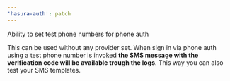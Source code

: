 ```yaml
---
'hasura-auth': patch
---
```


Ability to set test phone numbers for phone auth

This can be used without any provider set. When sign in via phone auth using a test phone number is invoked **the SMS message with the verification code will be available trough the logs**. 
This way you can also test your SMS templates.
